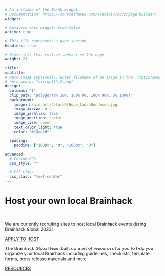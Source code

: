 ```yaml
---
# An instance of the Blank widget.
# Documentation: https://sourcethemes.com/academic/docs/page-builder/
widget:

# Activate this widget? true/false
active: true

# This file represents a page section.
headless: true

# Order that this section appears on the page.
weight: 21

title:
subtitle:
# Hero image (optional). Enter filename of an image in the `static/media/` folder.
# hero_media: "virtualbh_2.png"
design:
  columns: "1"
  clip_path: "polygon(0% 10%, 100% 0%, 100% 90%, 0% 100%)"
  background:
    image: brain_art/ColorsOfHope_LauraBundesen.jpg
    image_darken: 0.5
    image_parallax: true
    image_position: center
    image_size: cover
    text_color_light: true
    color: "#e3eeed"

  spacing:
    padding: ["100px", "0", "100px", "0"]

advanced:
  # Custom CSS.
  css_style: ""

  # CSS class.
  css_class: "text-center"
---
```


# **Host your own local Brainhack**

<br>

<div class="row">

  <div class="col-lg-8 mx-auto">

We are currently recruiting sites to host local Brainhack events during
Brainhack Global 2023!

  <p class="text-white mb-5">
    <a href="/global2023/events#host-your-own-local-brainhack" class="btn btn-light mx-auto p-3 font-weight-bold">
      APPLY TO HOST
    </a>
  </p>

The Brainhack Global team built up a set of resources for you to help you
organize your local Brainhack including guidelines, checklists, template forms,
press release materials and more.

  <p class="text-center">
    <a  href="https://github.com/brainhackorg/pr-material"
        class="btn btn-light mx-auto p-3 font-weight-bold">
        RESOURCES
    </a>
  </p>

  </div>

</div>
